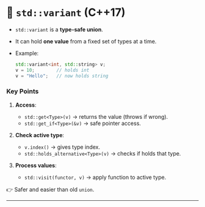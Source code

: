 # 📘 `std::variant` (C++17)

* `std::variant` is a **type-safe union**.
* It can hold **one value** from a fixed set of types at a time.
* Example:

  ```cpp
  std::variant<int, std::string> v;
  v = 10;        // holds int
  v = "Hello";   // now holds string
  ```

### Key Points

1. **Access**:

   * `std::get<Type>(v)` → returns the value (throws if wrong).
   * `std::get_if<Type>(&v)` → safe pointer access.
2. **Check active type**:

   * `v.index()` → gives type index.
   * `std::holds_alternative<Type>(v)` → checks if holds that type.
3. **Process values**:

   * `std::visit(functor, v)` → apply function to active type.

👉 Safer and easier than old `union`.

---
